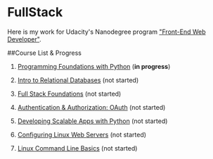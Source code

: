# FullStack
Here is my work for Udacity's Nanodegree program ["Front-End Web Developer"](https://www.udacity.com/course/full-stack-web-developer-nanodegree--nd004).

##Course List & Progress

1. [Programming Foundations with Python](https://www.udacity.com/course/programming-foundations-with-python--ud036) (**in progress**)

2. [Intro to Relational Databases](https://www.udacity.com/course/intro-to-relational-databases--ud197) (not started)

3. [Full Stack Foundations](https://www.udacity.com/course/full-stack-foundations--ud088) (not started)

4. [Authentication & Authorization: OAuth](https://www.udacity.com/course/authentication-authorization-oauth--ud330) (not started)

5. [Developing Scalable Apps with Python](https://www.udacity.com/course/developing-scalable-apps-in-python--ud858) (not started)

6. [Configuring Linux Web Servers](https://www.udacity.com/course/configuring-linux-web-servers--ud299) (not started)

7. [Linux Command Line Basics](https://www.udacity.com/course/linux-command-line-basics--ud595) (not started)
